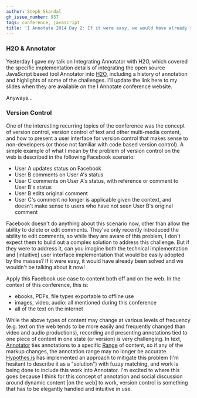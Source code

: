 ```yaml
---
author: Steph Skardal
gh_issue_number: 957
tags: conference, javascript
title: 'I Annotate 2014 Day 2: If it were easy, we would have already solved it'
---
```


### H2O & Annotator

Yesterday I gave my talk on Integrating Annotator with H2O, which covered the specific implementation details of integrating the open source JavaScript based tool Annotator into [H2O](https://cyber.law.harvard.edu/research/h2o), including a history of annotation and highlights of some of the challenges. I'll update the link here to my slides when they are available on the I Annotate conference website.

Anyways...

### Version Control

One of the interesting recurring topics of the conference was the concept of version control, version control of text and other multi-media content, and how to present a user interface for version control that makes sense to non-developers (or those not familiar with code based version control). A simple example of what I mean by the problem of version control on the web is described in the following Facebook scenario:

- User A updates status on Facebook
- User B comments on User A's status
- User C comments on User A's status, with reference or comment to User B's status
- User B edits original comment
- User C's comment no longer is applicable given the context, and doesn't make sense to users who have not seen User B's original comment

Facebook doesn't do anything about this scenario now, other than allow the ability to delete or edit comments. They've only recently introduced the ability to edit comments, so while they are aware of this problem, I don't expect them to build out a complex solution to address this challenge. But if they were to address it, can you imagine both the technical implementation and [intuitive] user interface implementation that would be easily adopted by the masses? If it were easy, it would have already been solved and we wouldn't be talking about it now!

Apply this Facebook use case to content both off and on the web. In the context of this conference, this is:

- ebooks, PDFs, file types exportable to offline use
- images, video, audio: all mentioned during this conference
- all of the text on the internet

While the above types of content may change at various levels of frequency (e.g. text on the web tends to be more easily and frequently changed than video and audio productions), recording and presenting annotations tied to one piece of content in one state (or version) is very challenging. In text, [Annotator](http://annotatorjs.org/) ties annotations to a specific [Range](http://www.w3.org/TR/2000/REC-DOM-Level-2-Traversal-Range-20001113/ranges.html) of content, so if any of the markup changes, the annotation range may no longer be accurate. [Hypothes.is](http://hypothes.is/) has implemented an approach to mitigate this problem (I'm hesitant to describe it as a "solution") with fuzzy matching, and work is being done to include this work into Annotator. I'm excited to where this goes because I think for this concept of annotation and social discussion around dynamic content [on the web] to work, version control is something that has to be elegantly handled and intuitive in use.
